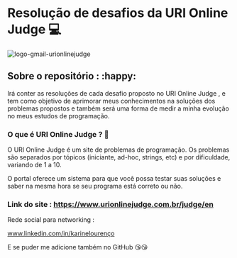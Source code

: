 # Resolução de desafios da URI Online Judge  :computer:






  ![logo-gmail-urionlinejudge](https://user-images.githubusercontent.com/61221136/108103685-0accc100-7069-11eb-8765-975c936fca2b.png)








## Sobre o repositório : :happy:



Irá conter as resoluções de cada desafio proposto no URI Online Judge , e tem como objetivo de aprimorar meus conhecimentos na soluções dos problemas propostos e também será uma forma de medir a minha evolução no meus estudos de programação.





### O que é URI Online Judge  ? :thinking:

O URI Online Judge é um site de problemas de programação. Os problemas são separados por tópicos (iniciante, ad-hoc, strings, etc) e por dificuldade, variando de 1 a 10.

O portal oferece um sistema para que você possa testar suas soluções e saber na mesma hora se seu programa está correto ou não.

### Link do site : https://www.urionlinejudge.com.br/judge/en 



Rede social para networking :

www.linkedin.com/in/karinelourenço 

E se puder me adicione também no GitHub  :kissing_heart::kissing_heart:











